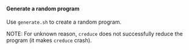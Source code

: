 #### Generate a random program

Use `generate.sh` to create a random program.

NOTE: For unknown reason, `creduce` does not successfully reduce the program
(it makes `creduce` crash).
